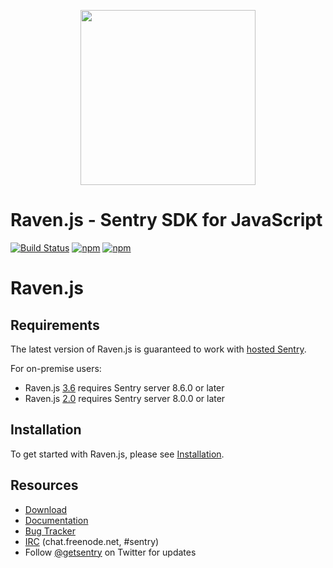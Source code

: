 <p align="center">
    <a href="https://sentry.io" target="_blank" align="center">
        <img src="https://sentry-brand.storage.googleapis.com/sentry-logo-black.png" width="280">
    </a>
<br/>
    <h1>Raven.js - Sentry SDK for JavaScript</h1>
</p>

[![Build Status](https://travis-ci.org/getsentry/raven-js.svg?branch=master)](https://travis-ci.org/getsentry/raven-js)
[![npm](https://img.shields.io/npm/v/raven-js.svg)](https://www.npmjs.com/package/raven-js)
[![npm](https://img.shields.io/npm/dm/raven-js.svg)](https://www.npmjs.com/package/raven-js)

# Raven.js

## Requirements

The latest version of Raven.js is guaranteed to work with [hosted Sentry](https://sentry.io).

For on-premise users:

- Raven.js [3.6](https://github.com/getsentry/raven-js/releases/tag/3.6.0) requires Sentry server 8.6.0 or later
- Raven.js [2.0](https://github.com/getsentry/raven-js/releases/tag/2.0.0) requires Sentry server 8.0.0 or later

## Installation

To get started with Raven.js, please see [Installation](https://docs.sentry.io/clients/javascript/install/).

## Resources

- [Download](http://ravenjs.com)
- [Documentation](https://docs.sentry.io/hosted/clients/javascript/)
- [Bug Tracker](https://github.com/getsentry/raven-js/issues)
- [IRC](irc://chat.freenode.net/sentry) (chat.freenode.net, #sentry)
- Follow [@getsentry](https://twitter.com/getsentry) on Twitter for updates
